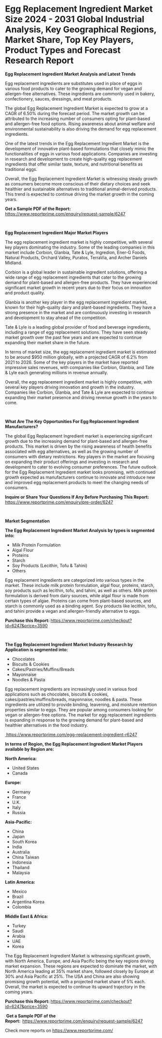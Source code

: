 <p><h1>Egg Replacement Ingredient Market Size 2024 - 2031 Global Industrial Analysis, Key Geographical Regions, Market Share, Top Key Players, Product Types and Forecast Research Report</h1></p><p><strong>Egg Replacement Ingredient Market Analysis and Latest Trends</strong></p>
<p><p>Egg replacement ingredients are substitutes used in place of eggs in various food products to cater to the growing demand for vegan and allergen-free alternatives. These ingredients are commonly used in bakery, confectionery, sauces, dressings, and meat products.</p><p>The global Egg Replacement Ingredient Market is expected to grow at a CAGR of 6.50% during the forecast period. The market growth can be attributed to the increasing number of consumers opting for plant-based and allergen-free food options. Rising awareness about animal welfare and environmental sustainability is also driving the demand for egg replacement ingredients.</p><p>One of the latest trends in the Egg Replacement Ingredient Market is the development of innovative plant-based formulations that closely mimic the functionalities of eggs in various food applications. Companies are investing in research and development to create high-quality egg replacement ingredients that offer similar taste, texture, and nutritional benefits as traditional eggs.</p><p>Overall, the Egg Replacement Ingredient Market is witnessing steady growth as consumers become more conscious of their dietary choices and seek healthier and sustainable alternatives to traditional animal-derived products. This trend is expected to continue driving the market growth in the coming years.</p></p>
<p><strong>Get a Sample PDF of the Report:&nbsp;</strong> <a href="https://www.reportprime.com/enquiry/request-sample/6247">https://www.reportprime.com/enquiry/request-sample/6247</a></p>
<p>&nbsp;</p>
<p><strong>Egg Replacement Ingredient Major Market Players</strong></p>
<p><p>The egg replacement ingredient market is highly competitive, with several key players dominating the industry. Some of the leading companies in this market include Corbion, Glanbia, Tate & Lyle, Ingredion, Ener-G Foods, Natural Products, Orchard Valley, Puratos, TerraVia, and Archer Daniels Midland.</p><p>Corbion is a global leader in sustainable ingredient solutions, offering a wide range of egg replacement ingredients that cater to the growing demand for plant-based and allergen-free products. They have experienced significant market growth in recent years due to their focus on innovation and product quality.</p><p>Glanbia is another key player in the egg replacement ingredient market, known for their high-quality dairy and plant-based ingredients. They have a strong presence in the market and are continuously investing in research and development to stay ahead of the competition.</p><p>Tate & Lyle is a leading global provider of food and beverage ingredients, including a range of egg replacement solutions. They have seen steady market growth over the past few years and are expected to continue expanding their market share in the future.</p><p>In terms of market size, the egg replacement ingredient market is estimated to be around $950 million globally, with a projected CAGR of 6.2% from 2021 to 2026. Some of the key players in the market have reported impressive sales revenues, with companies like Corbion, Glanbia, and Tate & Lyle each generating millions in revenue annually.</p><p>Overall, the egg replacement ingredient market is highly competitive, with several key players driving innovation and growth in the industry. Companies like Corbion, Glanbia, and Tate & Lyle are expected to continue expanding their market presence and driving revenue growth in the years to come.</p></p>
<p>&nbsp;</p>
<p><strong>What Are The Key Opportunities For Egg Replacement Ingredient Manufacturers?</strong></p>
<p><p>The global Egg Replacement Ingredient market is experiencing significant growth due to the increasing demand for plant-based and allergen-free products. This market is driven by the rising awareness of health benefits associated with egg alternatives, as well as the growing number of consumers with dietary restrictions. Key players in the market are focusing on expanding their product offerings and investing in research and development to cater to evolving consumer preferences. The future outlook for the Egg Replacement Ingredient market looks promising, with continued growth expected as manufacturers continue to innovate and introduce new and improved egg replacement products to meet the changing needs of consumers.</p></p>
<p><strong>Inquire or Share Your Questions If Any Before Purchasing This Report:</strong> <a href="https://www.reportprime.com/enquiry/pre-order/6247">https://www.reportprime.com/enquiry/pre-order/6247</a></p>
<p>&nbsp;</p>
<p><strong>Market Segmentation</strong></p>
<p><strong>The Egg Replacement Ingredient Market Analysis by types is segmented into:</strong></p>
<p><ul><li>Milk Protein Formulation</li><li>Algal Flour</li><li>Proteins</li><li>Starch</li><li>Soy Products (Lecithin, Tofu & Tahini)</li><li>Others</li></ul></p>
<p><p>Egg replacement ingredients are categorized into various types in the market. These include milk protein formulation, algal flour, proteins, starch, soy products such as lecithin, tofu, and tahini, as well as others. Milk protein formulation is derived from dairy sources, while algal flour is made from certain types of algae. Proteins can come from plant-based sources, and starch is commonly used as a binding agent. Soy products like lecithin, tofu, and tahini provide a vegan and allergen-friendly alternative to eggs.</p></p>
<p><strong>Purchase this Report:&nbsp;</strong><a href="https://www.reportprime.com/checkout?id=6247&price=3590">https://www.reportprime.com/checkout?id=6247&price=3590</a></p>
<p>&nbsp;</p>
<p><strong>The Egg Replacement Ingredient Market Industry Research by Application is segmented into:</strong></p>
<p><ul><li>Chocolates</li><li>Biscuits & Cookies</li><li>Cakes/Pastries/Muffins/Breads</li><li>Mayonnaise</li><li>Noodles & Pasta</li></ul></p>
<p><p>Egg replacement ingredients are increasingly used in various food applications such as chocolates, biscuits & cookies, cakes/pastries/muffins/breads, mayonnaise, noodles & pasta. These ingredients are utilized to provide binding, leavening, and moisture retention properties similar to eggs. They are popular among consumers looking for vegan or allergen-free options. The market for egg replacement ingredients is expanding in response to the growing demand for plant-based and healthier alternatives in the food industry.</p></p>
<p><a href="https://www.reportprime.com/egg-replacement-ingredient-r6247">&nbsp;https://www.reportprime.com/egg-replacement-ingredient-r6247</a></p>
<p><strong>In terms of Region, the Egg Replacement Ingredient Market Players available by Region are:</strong></p>
<p>
    <p> <strong> North America: </strong>
        <ul>
            <li>United States</li>
            <li>Canada</li>
        </ul>
        </p> 
    <p> <strong> Europe: </strong>
        <ul>
            <li>Germany</li>
            <li>France</li>
            <li>U.K.</li>
            <li>Italy</li>
            <li>Russia</li>
        </ul>
        </p> 
    <p> <strong> Asia-Pacific: </strong>
        <ul>
            <li>China</li>
            <li>Japan</li>
            <li>South Korea</li>
            <li>India</li>
            <li>Australia</li>
            <li>China Taiwan</li>
            <li>Indonesia</li>
            <li>Thailand</li>
            <li>Malaysia</li>
        </ul>
        </p> 
    <p> <strong> Latin America: </strong>
        <ul>
            <li>Mexico</li>
            <li>Brazil</li>
            <li>Argentina Korea</li>
            <li>Colombia</li>
        </ul>
        </p> 
    <p> <strong> Middle East & Africa: </strong>
        <ul>
            <li>Turkey</li>
            <li>Saudi</li>
            <li>Arabia</li>
            <li>UAE</li>
            <li>Korea</li>
        </ul>
    </p>
    </p>
<p><p>The Egg Replacement Ingredient Market is witnessing significant growth, with North America, Europe, and Asia Pacific being the key regions driving market expansion. These regions are expected to dominate the market, with North America leading at 35% market share, followed closely by Europe at 30% and Asia Pacific at 25%. The USA and China are also showing promising growth potential, with a projected market share of 5% each. Overall, the market is expected to continue its upward trajectory in the coming years.</p></p>
<p><strong>Purchase this Report: </strong><a href="https://www.reportprime.com/checkout?id=6247&price=3590">https://www.reportprime.com/checkout?id=6247&price=3590</a></p>
<p>&nbsp;<strong>Get a Sample PDF of the Report:&nbsp;&nbsp;</strong><a href="https://www.reportprime.com/enquiry/request-sample/6247">https://www.reportprime.com/enquiry/request-sample/6247</a></p>
<p><strong></strong></p>
<p>Check more reports on <a href="https://www.reportprime.com/">https://www.reportprime.com/</a></p>